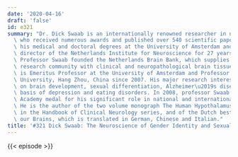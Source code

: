 ```yaml
---
date: '2020-04-16'
draft: 'false'
id: e321
summary: "Dr. Dick Swaab is an internationally renowned researcher in neuroscience,\
  \ who received numerous awards and published over 540 scientific papers. He earned\
  \ his medical and doctoral degrees at the University of Amsterdam and served as\
  \ director of the Netherlands Institute for Neuroscience for 27 years. In 1985,\
  \ Professor Swaab founded the Netherlands Brain Bank, which supplies the international\
  \ research community with clinical and neuropathological brain tissue. Dr. Swaab\
  \ is Emeritus Professor at the University of Amsterdam and Professor at Zhejiang\
  \ University, Hang Zhou, China since 2007. His major research interest focusses\
  \ on brain development, sexual differentiation, Alzheimer\u2019s disease, the neurobiological\
  \ basis of depression and eating disorders. In 2008, professor Swaab received the\
  \ Academy medal for his significant role in national and international neuroscience.\
  \ He is the author of the two volume monograph The Human Hypothalamus, which appeared\
  \ in the Handbook of Clinical Neurology series, and of the Dutch bestseller We are\
  \ our Brains, which is translated in German, Chinese and Italian."
title: '#321 Dick Swaab: The Neuroscience of Gender Identity and Sexual Orientation'
---
```

{{< episode >}}
